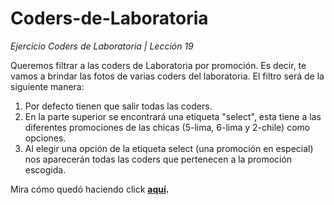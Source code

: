 # Coders-de-Laboratoria
<em>Ejercicio Coders de Laboratoria | Lección 19</em>

Queremos filtrar a las coders de Laboratoria por promoción. Es decir, te vamos a brindar las fotos de varias coders del laboratoria. 
El filtro será de la siguiente manera: 

1. Por defecto tienen que salir todas las coders.
2. En la parte superior se encontrará una etiqueta "select", esta tiene a las diferentes promociones de las chicas (5-lima, 6-lima y 2-chile) como opciones. 
3. Al elegir una opción de la etiqueta select (una promoción en especial) nos aparecerán todas las coders que pertenecen a la promoción escogida. 

Mira cómo quedó haciendo click <strong><a href="https://itsandromeda.github.io/Coders-de-Laboratoria/" target="_blank">aquí</a>.</strong>
